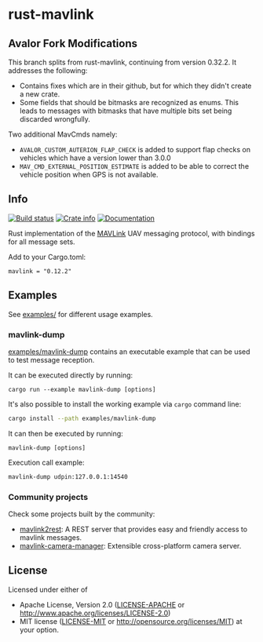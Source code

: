 # rust-mavlink

## Avalor Fork Modifications

This branch splits from rust-mavlink, continuing from version 0.32.2. It addresses the following:
- Contains fixes which are in their github, but for which they didn't create a new crate.
- Some fields that should be bitmasks are recognized as enums. This leads to messages with bitmasks that have multiple bits set being discarded wrongfully.

Two additional MavCmds namely:
- `AVALOR_CUSTOM_AUTERION_FLAP_CHECK` is added to support flap checks on vehicles which have a version lower than 3.0.0
- `MAV_CMD_EXTERNAL_POSITION_ESTIMATE` is added to be able to correct the vehicle position when GPS is not available.

## Info
[![Build status](https://github.com/mavlink/rust-mavlink/actions/workflows/test.yml/badge.svg)](https://github.com/mavlink/rust-mavlink/actions/workflows/test.yml)
[![Crate info](https://img.shields.io/crates/v/mavlink.svg)](https://crates.io/crates/mavlink)
[![Documentation](https://docs.rs/mavlink/badge.svg)](https://docs.rs/mavlink)

Rust implementation of the [MAVLink](https://mavlink.io/en) UAV messaging protocol,
with bindings for all message sets.

Add to your Cargo.toml:

```
mavlink = "0.12.2"
```

## Examples
See [examples/](mavlink/examples/mavlink-dump/src/main.rs) for different usage examples.

### mavlink-dump
[examples/mavlink-dump](mavlink/examples/mavlink-dump/src/main.rs) contains an executable example that can be used to test message reception.

It can be executed directly by running:
```
cargo run --example mavlink-dump [options]
```

It's also possible to install the working example via `cargo` command line:
```sh
cargo install --path examples/mavlink-dump
```

It can then be executed by running:
```
mavlink-dump [options]
```

Execution call example:
```sh
mavlink-dump udpin:127.0.0.1:14540
```

### Community projects
Check some projects built by the community:
- [mavlink2rest](https://github.com/patrickelectric/mavlink2rest): A REST server that provides easy and friendly access to mavlink messages.
- [mavlink-camera-manager](https://github.com/mavlink/mavlink-camera-manager): Extensible cross-platform camera server.

## License

Licensed under either of
 * Apache License, Version 2.0 ([LICENSE-APACHE](LICENSE-APACHE) or http://www.apache.org/licenses/LICENSE-2.0)
 * MIT license ([LICENSE-MIT](LICENSE-MIT) or http://opensource.org/licenses/MIT)
at your option.

